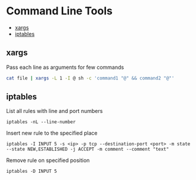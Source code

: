 # Command Line Tools

- [xargs](#xargs)
- [iptables](#iptables)


## xargs

Pass each line as arguments for few commands
```sh
cat file | xargs -L 1 -I @ sh -c 'command1 "@" && command2 "@"'
```

## iptables

List all rules with line and port numbers
```
iptables -nL --line-number
```

Insert new rule to the specified place
```
iptables -I INPUT 5 -s <ip> -p tcp --destination-port <port> -m state --state NEW,ESTABLISHED -j ACCEPT -m comment --comment "text"
```

Remove rule on specified position
```
iptables -D INPUT 5
```
